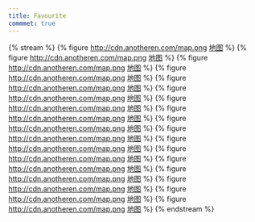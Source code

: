 ```yaml
---
title: Favourite
commmet: true
---
```


{% stream %}
{% figure http://cdn.anotheren.com/map.png [地图](http://anotheren.com) %}
{% figure http://cdn.anotheren.com/map.png [地图](http://anotheren.com) %}
{% figure http://cdn.anotheren.com/map.png [地图](http://anotheren.com) %}
{% figure http://cdn.anotheren.com/map.png [地图](http://anotheren.com) %}
{% figure http://cdn.anotheren.com/map.png [地图](http://anotheren.com) %}
{% figure http://cdn.anotheren.com/map.png [地图](http://anotheren.com) %}
{% figure http://cdn.anotheren.com/map.png [地图](http://anotheren.com) %}
{% figure http://cdn.anotheren.com/map.png [地图](http://anotheren.com) %}
{% figure http://cdn.anotheren.com/map.png [地图](http://anotheren.com) %}
{% figure http://cdn.anotheren.com/map.png [地图](http://anotheren.com) %}
{% figure http://cdn.anotheren.com/map.png [地图](http://anotheren.com) %}
{% figure http://cdn.anotheren.com/map.png [地图](http://anotheren.com) %}
{% figure http://cdn.anotheren.com/map.png [地图](http://anotheren.com) %}
{% figure http://cdn.anotheren.com/map.png [地图](http://anotheren.com) %}
{% figure http://cdn.anotheren.com/map.png [地图](http://anotheren.com) %}
{% figure http://cdn.anotheren.com/map.png [地图](http://anotheren.com) %}
{% figure http://cdn.anotheren.com/map.png [地图](http://anotheren.com) %}
{% endstream %}